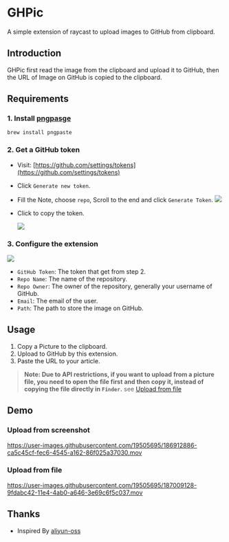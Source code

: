 # GHPic 

A simple extension of raycast to upload images to GitHub from clipboard.

## Introduction

GHPic first read the image from the clipboard and upload it to GitHub, then the URL of Image on GitHub is copied to the clipboard.

## Requirements

### 1. Install [pngpasge](https://github.com/jcsalterego/pngpaste)

```
brew install pngpaste
```

### 2. Get a GitHub token

- Visit: [https://github.com/settings/tokens](https://github.com/settings/tokens)

- Click `Generate new token`.

- Fill the Note, choose `repo`, Scroll to the end and click `Generate Token`.
  ![](https://cdn.jsdelivr.net/gh/xiangsanliu/images/img/202208201524393.png)

- Click to copy the token.

  ![](https://cdn.jsdelivr.net/gh/xiangsanliu/images/img/202208201534422.png)

### 3. Configure the extension

  ![](https://cdn.jsdelivr.net/gh/xiangsanliu/images/img/202208201535451.png)

- `GitHub Token`: The token that get from step 2.
- `Repo Name`: The name of the repository.
- `Repo Owner`: The owner of the repository, generally your username of GitHub.
- `Email`: The email of the user.
- `Path`: The path to store the image on GitHub.

## Usage

1. Copy a Picture to the clipboard.
2. Upload to GitHub by this extension.
3. Paste the URL to your article.

> **Note: Due to API restrictions, if you want to upload from a picture file, you need to open the file first and then copy it, instead of copying the file directly in `Finder`.** see  [Upload from file](#upload-from-file)

## Demo

### Upload from screenshot

https://user-images.githubusercontent.com/19505695/186912886-ca5c45cf-fec6-4545-a162-86f025a37030.mov

### Upload from file

https://user-images.githubusercontent.com/19505695/187009128-9fdabc42-11e4-4ab0-a646-3e69c6f5c037.mov


## Thanks

- Inspired By [aliyun-oss](https://github.com/raycast/extensions/blob/78b7c11594/extensions/aliyun-oss/README.md)

